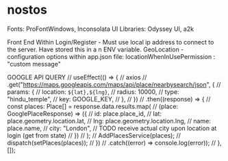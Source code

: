# nostos

Fonts: ProFontWindows, Inconsolata
UI Libraries: Odyssey UI, a2k

Front End
Within Login/Register - Must use local ip address to connect to the server. Have stored this in a n ENV variable.
GeoLocation - configuration options within app.json file: locationWhenInUsePermission : "custom message"


GOOGLE API QUERY
// useEffect(() => {
  //   axios
  //     .get("https://maps.googleapis.com/maps/api/place/nearbysearch/json", {
  //       params: {
  //         location: `${lat},${lng}`,
  //         radius: 10000,
  //         type: "hindu_temple",
  //         key: GOOGLE_KEY,
  //       },
  //     })
  //     .then((response) => {
  //       const places: Place[] = response.data.results.map(
  //         (place: GooglePlaceResponse) => ({
  //           id: place.place_id,
  //           lat: place.geometry.location.lat,
  //           lng: place.geometry.location.lng,
  //           name: place.name,
  //           city: "London", // TODO receive actual city upon location at login (get from state)
  //         })
  //       );
  //       AddPlacesService(places);
  //       dispatch(setPlaces(places));
  //     })
  //     .catch((error) => console.log(error));
  // }, []);